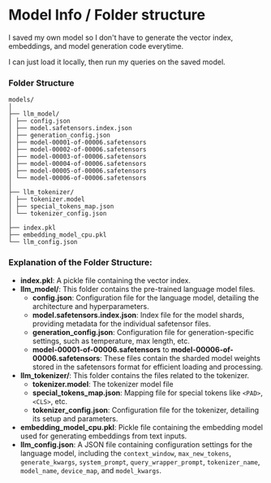 # Model Info / Folder structure

I saved my own model so I don't have to generate the vector index, embeddings, and model generation code everytime.

I can just load it locally, then run my queries on the saved model.

### Folder Structure

```
models/
│
├── llm_model/
│ ├── config.json
│ ├── model.safetensors.index.json
│ ├── generation_config.json
│ ├── model-00001-of-00006.safetensors
│ ├── model-00002-of-00006.safetensors
│ ├── model-00003-of-00006.safetensors
│ ├── model-00004-of-00006.safetensors
│ ├── model-00005-of-00006.safetensors
│ └── model-00006-of-00006.safetensors
│
├── llm_tokenizer/
│ ├── tokenizer.model
│ ├── special_tokens_map.json
│ └── tokenizer_config.json
│
├── index.pkl
├── embedding_model_cpu.pkl
└── llm_config.json
```

### Explanation of the Folder Structure:

- **index.pkl**: A pickle file containing the vector index.
- **llm_model/**: This folder contains the pre-trained language model files.
  - **config.json**: Configuration file for the language model, detailing the architecture and hyperparameters.
  - **model.safetensors.index.json**: Index file for the model shards, providing metadata for the individual safetensor files.
  - **generation_config.json**: Configuration file for generation-specific settings, such as temperature, max length, etc.
  - **model-00001-of-00006.safetensors** to **model-00006-of-00006.safetensors**: These files contain the sharded model weights stored in the safetensors format for efficient loading and processing.
- **llm_tokenizer/**: This folder contains the files related to the tokenizer.
  - **tokenizer.model**: The tokenizer model file
  - **special_tokens_map.json**: Mapping file for special tokens like `<PAD>`, `<CLS>`, etc.
  - **tokenizer_config.json**: Configuration file for the tokenizer, detailing its setup and parameters.
- **embedding_model_cpu.pkl**: Pickle file containing the embedding model used for generating embeddings from text inputs.
- **llm_config.json**: A JSON file containing configuration settings for the language model, including the `context_window`, `max_new_tokens`, `generate_kwargs`, `system_prompt`, `query_wrapper_prompt`, `tokenizer_name`, `model_name`, `device_map`, and `model_kwargs`.
